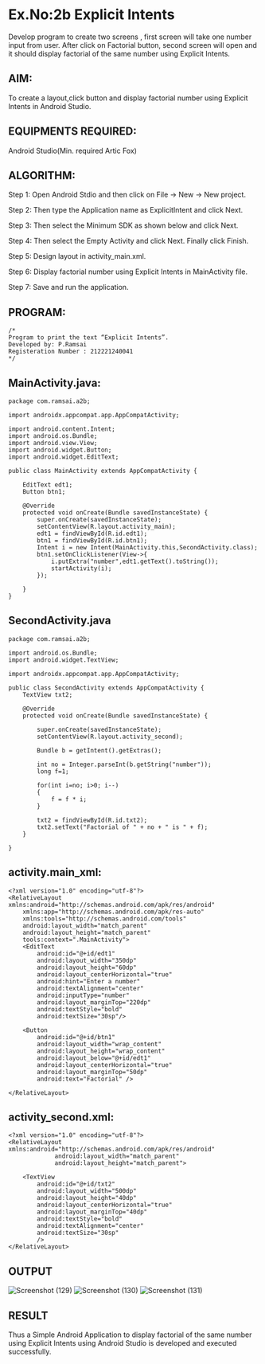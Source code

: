 
# Ex.No:2b Explicit Intents

Develop program to create two screens , first screen will take one number input from user. After click on Factorial button, second screen will open and it should display factorial of the same number using Explicit Intents.


## AIM:

To create a layout,click button and display factorial number using Explicit Intents in Android Studio.

## EQUIPMENTS REQUIRED:

Android Studio(Min. required Artic Fox)

## ALGORITHM:

Step 1: Open Android Stdio and then click on File -> New -> New project.

Step 2: Then type the Application name as ExplicitIntent and click Next. 

Step 3: Then select the Minimum SDK as shown below and click Next.

Step 4: Then select the Empty Activity and click Next. Finally click Finish.

Step 5: Design layout in activity_main.xml.

Step 6: Display factorial number using Explicit Intents in MainActivity file.

Step 7: Save and run the application.

## PROGRAM:
```
/*
Program to print the text “Explicit Intents”.
Developed by: P.Ramsai
Registeration Number : 212221240041
*/
```
## MainActivity.java:
```
package com.ramsai.a2b;

import androidx.appcompat.app.AppCompatActivity;

import android.content.Intent;
import android.os.Bundle;
import android.view.View;
import android.widget.Button;
import android.widget.EditText;

public class MainActivity extends AppCompatActivity {

    EditText edt1;
    Button btn1;

    @Override
    protected void onCreate(Bundle savedInstanceState) {
        super.onCreate(savedInstanceState);
        setContentView(R.layout.activity_main);
        edt1 = findViewById(R.id.edt1);
        btn1 = findViewById(R.id.btn1);
        Intent i = new Intent(MainActivity.this,SecondActivity.class);
        btn1.setOnClickListener(View->{
            i.putExtra("number",edt1.getText().toString());
            startActivity(i);
        });

    }
}
```
## SecondActivity.java
```
package com.ramsai.a2b;

import android.os.Bundle;
import android.widget.TextView;

import androidx.appcompat.app.AppCompatActivity;

public class SecondActivity extends AppCompatActivity {
    TextView txt2;

    @Override
    protected void onCreate(Bundle savedInstanceState) {

        super.onCreate(savedInstanceState);
        setContentView(R.layout.activity_second);

        Bundle b = getIntent().getExtras();

        int no = Integer.parseInt(b.getString("number"));
        long f=1;

        for(int i=no; i>0; i--)
        {
            f = f * i;
        }

        txt2 = findViewById(R.id.txt2);
        txt2.setText("Factorial of " + no + " is " + f);
    }

}

```
## activity.main_xml:
```
<?xml version="1.0" encoding="utf-8"?>
<RelativeLayout xmlns:android="http://schemas.android.com/apk/res/android"
    xmlns:app="http://schemas.android.com/apk/res-auto"
    xmlns:tools="http://schemas.android.com/tools"
    android:layout_width="match_parent"
    android:layout_height="match_parent"
    tools:context=".MainActivity">
    <EditText
        android:id="@+id/edt1"
        android:layout_width="350dp"
        android:layout_height="60dp"
        android:layout_centerHorizontal="true"
        android:hint="Enter a number"
        android:textAlignment="center"
        android:inputType="number"
        android:layout_marginTop="220dp"
        android:textStyle="bold"
        android:textSize="30sp"/>

    <Button
        android:id="@+id/btn1"
        android:layout_width="wrap_content"
        android:layout_height="wrap_content"
        android:layout_below="@+id/edt1"
        android:layout_centerHorizontal="true"
        android:layout_marginTop="50dp"
        android:text="Factorial" />

</RelativeLayout>
```
## activity_second.xml:
```
<?xml version="1.0" encoding="utf-8"?>
<RelativeLayout xmlns:android="http://schemas.android.com/apk/res/android"
             android:layout_width="match_parent"
             android:layout_height="match_parent">

    <TextView
        android:id="@+id/txt2"
        android:layout_width="500dp"
        android:layout_height="40dp"
        android:layout_centerHorizontal="true"
        android:layout_marginTop="40dp"
        android:textStyle="bold"
        android:textAlignment="center"
        android:textSize="30sp"
        />
</RelativeLayout>
```

## OUTPUT

![Screenshot (129)](https://user-images.githubusercontent.com/94269989/190670803-5ba2b677-a0a9-4456-908a-8c3254ffeb72.png)
![Screenshot (130)](https://user-images.githubusercontent.com/94269989/190670822-436b40f6-53a2-4acc-9b2a-fac08107ce80.png)
![Screenshot (131)](https://user-images.githubusercontent.com/94269989/190670853-5ee5b317-c357-4cc2-88c3-86fea5077abb.png)


## RESULT
Thus a Simple Android Application to display factorial of the same number using Explicit Intents using Android Studio is developed and executed successfully.
